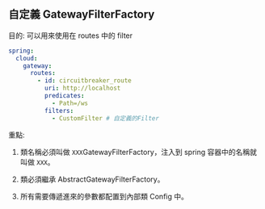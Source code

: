 ## 自定義 GatewayFilterFactory
目的: 可以用來使用在 routes 中的 filter

```yml
spring:
  cloud:
    gateway:
      routes:
        - id: circuitbreaker_route
          uri: http://localhost
          predicates:
            - Path=/ws
          filters:
            - CustomFilter # 自定義的Filter

```

重點: 
1. 類名稱必須叫做 `XXX`GatewayFilterFactory，注入到 spring 容器中的名稱就叫做 `XXX`。

2. 類必須繼承 AbstractGatewayFilterFactory。
3. 所有需要傳遞進來的參數都配置到內部類 Config 中。

